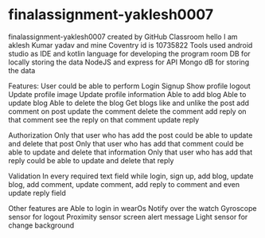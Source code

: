 # finalassignment-yaklesh0007
finalassignment-yaklesh0007 created by GitHub Classroom
hello I am aklesh Kumar yadav and mine
Coventry id is 10735822
Tools used
android studio as IDE and kotlin language for developing the program
room DB for locally storing the data
NodeJS and express for API 
 Mongo dB for storing the data 

Features:
User could be able to perform
Login
Signup
Show profile
logout
Update profile image
Update profile information
Able to add blog
Able to update blog
Able to delete the blog
Get blogs
like and unlike the post
add comment on post
update the comment
delete the comment
add reply on that comment
see the reply on that comment
update reply 

Authorization
Only that user who has add the post could be able to update and delete that post
Only that user who has add that comment could be able to update and delete that information
Only that user who has add that reply could be able to update and delete that reply

Validation
In every required text field while login, sign up, add blog, update blog, add comment, update comment, add reply to comment and even update reply field 

Other features are
Able to login in wearOs
Notify over the watch
Gyroscope sensor for logout
Proximity sensor screen alert message
Light sensor for change background






